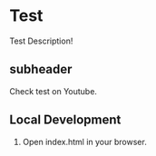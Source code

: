 # Test


Test Description!

## subheader

Check test on Youtube.

## Local Development

1. Open index.html in your browser.